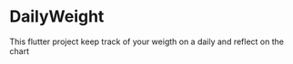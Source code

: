# DailyWeight

This flutter project keep track of your weigth on a daily and reflect on the chart



